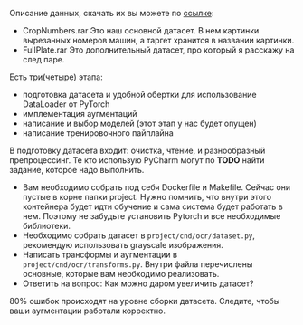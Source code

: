 Описание данных, скачать их вы можете по [ссылке](https://yadi.sk/d/K-BvJ8WJJeQM5g):
- CropNumbers.rar 
    Это наш основной датасет. В нем картинки вырезанных номеров машин,
    а таргет хранится в названии картинки.  
- FullPlate.rar 
    Это дополнительный датасет, про который я расскажу на след паре.

Есть три(четыре) этапа: 
- подготовка датасета и удобной обертки для использование DataLoader от PyTorch
- имплементация аугментаций 
- написание и выбор моделей (этот этап у нас будет опущен)
- написание тренировочного пайплайна 


В подготовку датасета входит: очистка, чтение, и разнообразный препроцессинг.
Те кто использую PyCharm могут по __TODO__ найти задание, которое надо выполнить. 

* Вам необходимо собрать под себя Dockerfile и Makefile.  Сейчас они пустые в корне папки project. Нужно помнить, 
что внутри этого контейнера будет идти обучение и сама система будет работать в нем. Поэтому не забудьте установить
Pytorch и все необходимые библиотеки.
* Необходимо собрать датасет в `project/cnd/ocr/dataset.py`, рекомендую использовать grayscale изображения. 
* Написать трансформы и аугментации в `project/cnd/ocr/transforms.py`. Внутри файла перечислены основные, 
которые вам необходимо реализовать. 
* Ответить на вопрос: Как можно даром увеличить датасет? 


80% ошибок происходят на уровне сборки датасета. Следите, чтобы ваши аугментации работали корректно. 
